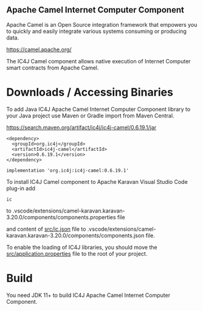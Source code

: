 ## Apache Camel Internet Computer Component

Apache Camel is an Open Source integration framework that empowers you to quickly and easily integrate various systems consuming or producing data.

<a href="https://camel.apache.org/">
https://camel.apache.org/
</a>

The IC4J Camel component allows native execution of Internet Computer smart contracts from Apache Camel.


# Downloads / Accessing Binaries

To add Java IC4J Apache Camel Internet Computer Component library to your Java project use Maven or Gradle import from Maven Central.

<a href="https://search.maven.org/artifact/ic4j/ic4j-camel/0.6.19.1/jar">
https://search.maven.org/artifact/ic4j/ic4j-camel/0.6.19.1/jar
</a>

```
<dependency>
  <groupId>org.ic4j</groupId>
  <artifactId>ic4j-camel</artifactId>
  <version>0.6.19.1</version>
</dependency>
```

```
implementation 'org.ic4j:ic4j-camel:0.6.19.1'
```

To install IC4J Camel component to Apache Karavan Visual Studio Code plug-in add 

```
ic
```

to .vscode/extensions/camel-karavan.karavan-3.20.0/components/components.properties file

and content of [src/ic.json](./src/ic.json) file to .vscode/extensions/camel-karavan.karavan-3.20.0/components/components.json file.

To enable the loading of IC4J libraries, you should move the [src/application.properties](./src/application.properties) file to the root of your project. 


# Build

You need JDK 11+ to build IC4J Apache Camel Internet Computer Component.
